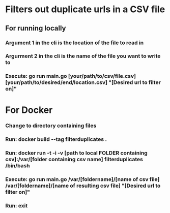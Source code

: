 # Filters out duplicate urls in a CSV file
## For running locally 
### Argument 1 in the cli is the location of the file to read in
### Argurment 2 in the cli is the name of the file you want to write to
### Execute: go run main.go [your/path/to/csv/file.csv] [your/path/to/desired/end/location.csv]  "[Desired url to filter on]"


# For Docker
###  Change to directory containing files
### Run: docker build --tag filterduplicates .
### Run: docker run -t -i -v [path to local FOLDER containing csv]:/var/[folder containing csv name] filterduplicates /bin/bash
### Execute: go run main.go /var/[foldername]/[name of csv file] /var/[foldername]/[name of resulting csv file] "[Desired url to filter on]"
### Run: exit


